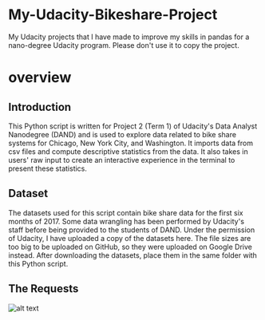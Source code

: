 # My-Udacity-Bikeshare-Project
My Udacity projects that I have made to improve my skills in pandas for a nano-degree Udacity program. Please don't use it to copy the project. 
# overview

## Introduction
This Python script is written for Project 2 (Term 1) of Udacity's Data Analyst Nanodegree (DAND) and is used to explore data related to bike share systems for Chicago, New York City, and Washington. It imports data from csv files and compute descriptive statistics from the data. It also takes in users' raw input to create an interactive experience in the terminal to present these statistics.

## Dataset
The datasets used for this script contain bike share data for the first six months of 2017. Some data wrangling has been performed by Udacity's staff before being provided to the students of DAND. Under the permission of Udacity, I have uploaded a copy of the datasets here. The file sizes are too big to be uploaded on GitHub, so they were uploaded on Google Drive instead. After downloading the datasets, place them in the same folder with this Python script.

## The Requests
![alt text](https://raw.githubusercontent.com/NidalShater/My-Udacity-Bikeshare-Project/master/req.jpg)

 
